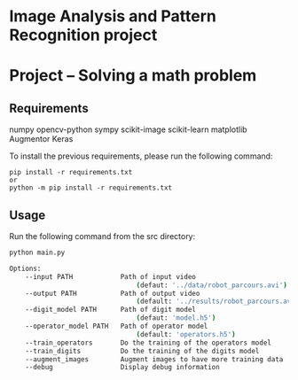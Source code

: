 # Image Analysis and Pattern Recognition project
# Project – Solving a math problem

## Requirements
numpy
opencv-python
sympy
scikit-image
scikit-learn
matplotlib
Augmentor
Keras


To install the previous requirements, please run the following command:
```
pip install -r requirements.txt
or
python -m pip install -r requirements.txt 
```


## Usage
Run the following command from the src directory:
```bash
python main.py

Options:
    --input PATH            Path of input video
                                (defaut: '../data/robot_parcours.avi')
    --output PATH           Path of output video
                                (default: '../results/robot_parcours.avi')
    --digit_model PATH      Path of digit model
                                (defaut: 'model.h5')
    --operator_model PATH   Path of operator model
                                (default: 'operators.h5')
    --train_operators       Do the training of the operators model 
    --train_digits          Do the training of the digits model
    --augment_images        Augment images to have more training data
    --debug                 Display debug information

```